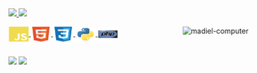<div>
  <a href="https://github.com/madielfranca">
  <img height="180em" src="https://github-readme-stats.vercel.app/api?username=madielfranca&show_icons=true&theme=dracula&include_all_commits=true&count_private=true"/>
  <img height="180em" src="https://github-readme-stats.vercel.app/api/top-langs/?username=madielfranca&layout=compact&langs_count=7&theme=dracula"/>
</div>
<div style="display: inline_block"><br>
  <img align="center" alt="madiel-Js" height="30" width="40" src="https://raw.githubusercontent.com/devicons/devicon/master/icons/javascript/javascript-plain.svg">
  <img align="center" alt="madiel-HTML" height="30" width="40" src="https://raw.githubusercontent.com/devicons/devicon/master/icons/html5/html5-original.svg">
  <img align="center" alt="madiel-CSS" height="30" width="40" src="https://raw.githubusercontent.com/devicons/devicon/master/icons/css3/css3-original.svg">
  <img align="center" alt="madiel-Python" height="30" width="40" src="https://raw.githubusercontent.com/devicons/devicon/master/icons/python/python-original.svg">
  <img align="center" alt="madiel-php" height="30" width="40" src="https://raw.githubusercontent.com/devicons/devicon/master/icons/php/php-original.svg">
  <img align="right" alt="madiel-computer" height="160" width="160" src="https://cdn.discordapp.com/attachments/940858292639502377/940858352404152340/work-computer.gif">
</div>
  
  ##
 
<div> 
  <a href = "mailto:madielfranca@gmail.com"><img src="https://img.shields.io/badge/-Gmail-%23333?style=for-the-badge&logo=gmail&logoColor=white" target="_blank"></a>
  <a href="https://br.linkedin.com/in/madiel-fran%C3%A7a-318609146" target="_blank"><img src="https://img.shields.io/badge/-LinkedIn-%230077B5?style=for-the-badge&logo=linkedin&logoColor=white" target="_blank"></a> 
 
 
</div>
